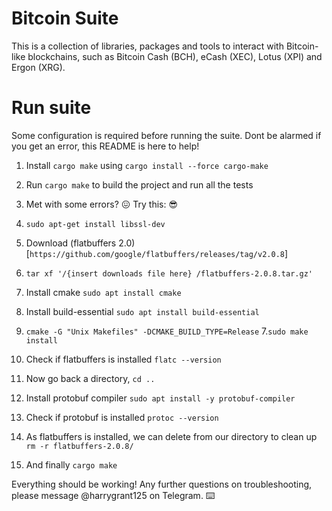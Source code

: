 # Bitcoin Suite

This is a collection of libraries, packages and tools to interact with Bitcoin-like blockchains, such as Bitcoin Cash (BCH), eCash (XEC), Lotus (XPI) and Ergon (XRG).

# Run suite

Some configuration is required before running the suite. 
Dont be alarmed if you get an error, this README is here to help!

1. Install `cargo make` using `cargo install --force cargo-make`
2. Run `cargo make` to build the project and run all the tests
3. Met with some errors? :confounded: Try this: :sunglasses:

1. `sudo apt-get install libssl-dev` 
2. Download (flatbuffers 2.0) [`https://github.com/google/flatbuffers/releases/tag/v2.0.8`]
3. `tar xf '/{insert downloads file here} /flatbuffers-2.0.8.tar.gz' `
4. Install cmake `sudo apt install cmake`
5. Install build-essential `sudo apt install build-essential`
6. `cmake -G "Unix Makefiles" -DCMAKE_BUILD_TYPE=Release`
7.`sudo make install`
8. Check if flatbuffers is installed `flatc --version`
9. Now go back a directory, `cd ..`
10. Install protobuf compiler `sudo apt install -y protobuf-compiler`
11. Check if protobuf is installed `protoc --version`
12. As flatbuffers is installed, we can delete from our directory to clean up `rm -r flatbuffers-2.0.8/`
13. And finally `cargo make` 

Everything should be working! 
Any further questions on troubleshooting, please message @harrygrant125 on Telegram. :keyboard:
